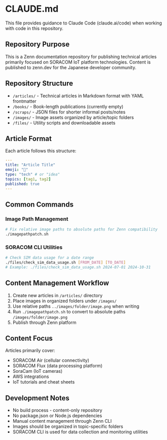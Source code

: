 # CLAUDE.md

This file provides guidance to Claude Code (claude.ai/code) when working with code in this repository.

## Repository Purpose
This is a Zenn documentation repository for publishing technical articles primarily focused on SORACOM IoT platform technologies. Content is published to zenn.dev for the Japanese developer community.

## Repository Structure
- `/articles/` - Technical articles in Markdown format with YAML frontmatter
- `/books/` - Book-length publications (currently empty)
- `/scraps/` - JSON files for shorter informal posts/notes
- `/images/` - Image assets organized by article/topic folders
- `/files/` - Utility scripts and downloadable assets

## Article Format
Each article follows this structure:
```yaml
---
title: "Article Title"
emoji: "📅"
type: "tech" # or "idea"
topics: [tag1, tag2]
published: true
---
```

## Common Commands

### Image Path Management
```bash
# Fix relative image paths to absolute paths for Zenn compatibility
./imagepathpatch.sh
```

### SORACOM CLI Utilities
```bash
# Check SIM data usage for a date range
./files/check_sim_data_usage.sh [FROM_DATE] [TO_DATE]
# Example: ./files/check_sim_data_usage.sh 2024-07-01 2024-10-31
```

## Content Management Workflow
1. Create new articles in `/articles/` directory
2. Place images in organized folders under `/images/`
3. Use relative paths `../images/folder/image.png` when writing
4. Run `./imagepathpatch.sh` to convert to absolute paths `/images/folder/image.png`
5. Publish through Zenn platform

## Content Focus
Articles primarily cover:
- SORACOM Air (cellular connectivity)
- SORACOM Flux (data processing platform)
- SoraCam (IoT cameras)
- AWS integrations
- IoT tutorials and cheat sheets

## Development Notes
- No build process - content-only repository
- No package.json or Node.js dependencies
- Manual content management through Zenn CLI
- Images should be organized in topic-specific folders
- SORACOM CLI is used for data collection and monitoring utilities